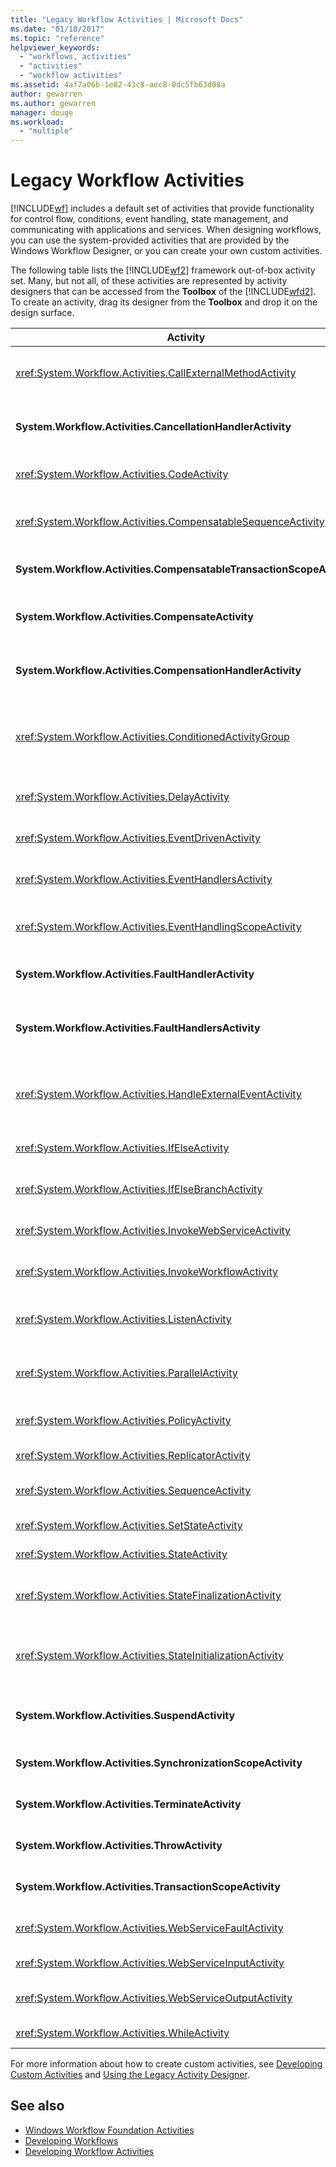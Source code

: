 ```yaml
---
title: "Legacy Workflow Activities | Microsoft Docs"
ms.date: "01/18/2017"
ms.topic: "reference"
helpviewer_keywords: 
  - "workflows, activities"
  - "activities"
  - "workflow activities"
ms.assetid: 4af7a06b-1e82-43c8-aec8-0dc5fb63d08a
author: gewarren
ms.author: gewarren
manager: douge
ms.workload: 
  - "multiple"
---
```

# Legacy Workflow Activities

[!INCLUDE[wf](../workflow-designer/includes/wf_md.md)] includes a default set of activities that provide functionality for control flow, conditions, event handling, state management, and communicating with applications and services. When designing workflows, you can use the system-provided activities that are provided by the Windows Workflow Designer, or you can create your own custom activities.

 The following table lists the [!INCLUDE[wf2](../workflow-designer/includes/wf2_md.md)] framework out-of-box activity set. Many, but not all, of these activities are represented by activity designers that can be accessed from the **Toolbox** of the [!INCLUDE[wfd2](../workflow-designer/includes/wfd2_md.md)]. To create an activity, drag its designer from the **Toolbox** and drop it on the design surface.

|Activity|Description|
|--------------|-----------------|
|<xref:System.Workflow.Activities.CallExternalMethodActivity>|Used with the **HandleExternalEventActivity** activity for input and output communications with a local service. For more information, see [Using the CallExternalMethodActivity Activity](http://go.microsoft.com/fwlink?LinkID=65060).|
|**System.Workflow.Activities.CancellationHandlerActivity**|Used to contain cleanup logic for a composite activity canceled before all the composite activity's children are finished executing. For more information, see [Using the CancellationHandlerActivity Activity](http://go.microsoft.com/fwlink?LinkID=65061).|
|<xref:System.Workflow.Activities.CodeActivity>|Enables you to add Visual Basic or C# code to your workflow. For more information, see [Using the CodeActivity Activity](http://go.microsoft.com/fwlink?LinkID=65062).|
|<xref:System.Workflow.Activities.CompensatableSequenceActivity>|A compensatable version of <xref:System.Workflow.Activities.SequenceActivity>. For more information, see [Using the CompensatableSequenceActivity Activity](http://go.microsoft.com/fwlink?LinkID=65002).|
|**System.Workflow.Activities.CompensatableTransactionScopeActivity**|A compensatable version of **TransactionScopeActivity**. For more information, see [Using the CompensatableTransactionScopeActivity Activity](http://go.microsoft.com/fwlink?LinkID=65063).|
|**System.Workflow.Activities.CompensateActivity**|Enables you to call code to undo or to compensate for operations already performed by the workflow when an error occurs. For more information, see [Using the CompensateActivity Activity](http://go.microsoft.com/fwlink?LinkID=65064).|
|**System.Workflow.Activities.CompensationHandlerActivity**|A wrapper for one or more activities that perform compensation for a completed TransactionScopeActivity activity For more information, see [Using the CompensationHandlerActivity Activity](http://go.microsoft.com/fwlink?LinkID=65065).|
|<xref:System.Workflow.Activities.ConditionedActivityGroup>|Executes child activities based on a condition that applies to the <xref:System.Workflow.Activities.ConditionedActivityGroup> activity itself and based on conditions that apply separately to each child. For more information, see [Using the ConditionedActivityGroup Activity](http://go.microsoft.com/fwlink?LinkID=65066).|
|<xref:System.Workflow.Activities.DelayActivity>|Enables you to build delays in your workflow that are based on a time-out interval. For more information, see [Using the DelayActivity Activity](http://go.microsoft.com/fwlink?LinkID=65067).|
|<xref:System.Workflow.Activities.EventDrivenActivity>|Wraps one or more activities that are executed when a specified event occurs. For more information, see [Using the EventDrivenActivity Activity](http://go.microsoft.com/fwlink?LinkID=65068).|
|<xref:System.Workflow.Activities.EventHandlersActivity>|Provides a framework for associating events with an activity. For more information, see [Using the EventHandlersActivity Activity](http://go.microsoft.com/fwlink?LinkID=65069).|
|<xref:System.Workflow.Activities.EventHandlingScopeActivity>|Executes its main child activity concurrently with an <xref:System.Workflow.Activities.EventHandlersActivity>. For more information, see [Using the EventHandlingScopeActivity Activity](http://go.microsoft.com/fwlink?LinkID=65070).|
|**System.Workflow.Activities.FaultHandlerActivity**|Used to handle an exception of a type that you specify. For more information, see [Using the FaultHandlerActivity Activity](http://go.microsoft.com/fwlink?LinkID=65071).|
|**System.Workflow.Activities.FaultHandlersActivity**|Represents a composite activity that has an ordered list of child activities of type **System.Workflow.Activities.FaultHandlerActivity**. For more information, see [Using the FaultHandlersActivity Activity](http://go.microsoft.com/fwlink?LinkID=65072).|
|<xref:System.Workflow.Activities.HandleExternalEventActivity>|Used in conjunction with the <xref:System.Workflow.Activities.CallExternalMethodActivity> activity for input and output communications with a local service. For more information, see [Using the HandleExternalEventActivity Activity](http://go.microsoft.com/fwlink?LinkID=65073).|
|<xref:System.Workflow.Activities.IfElseActivity>|Tests a condition on each branch and performs activities on the first branch for which the condition equals **true**. For more information, see [Using the IfElseActivity Activity](http://go.microsoft.com/fwlink?LinkID=65074).|
|<xref:System.Workflow.Activities.IfElseBranchActivity>|Represents a branch of an <xref:System.Workflow.Activities.IfElseActivity>. For more information, see [Using the IfElseBranchActivity Activity](http://go.microsoft.com/fwlink?LinkID=65075).|
|<xref:System.Workflow.Activities.InvokeWebServiceActivity>|Enables your workflow to invoke a Web service. For more information, see [Using the InvokeWebServiceActivity Activity](http://go.microsoft.com/fwlink?LinkID=65076).|
|<xref:System.Workflow.Activities.InvokeWorkflowActivity>|Enables your workflow to invoke another workflow. For more information, see [Using the InvokeWorkflowActivity Activity](http://go.microsoft.com/fwlink?LinkID=65077).|
|<xref:System.Workflow.Activities.ListenActivity>|A composite activity that contains only <xref:System.Workflow.Activities.EventDrivenActivity> child activities. For more information, see [Using the ListenActivity Activity](http://go.microsoft.com/fwlink?LinkID=65078).|
|<xref:System.Workflow.Activities.ParallelActivity>|Provides a way to schedule two or more child **SequenceActivity** activity branches for processing at the same time. For more information, see [Using the ParallelActivity Activity](http://go.microsoft.com/fwlink?LinkID=65079).|
|<xref:System.Workflow.Activities.PolicyActivity>|Use to represent a collection of rules. A rule consists of conditions and resulting actions. For more information, see [Using the PolicyActivity Activity](http://go.microsoft.com/fwlink?LinkID=65004).|
|<xref:System.Workflow.Activities.ReplicatorActivity>|Creates multiple instances of a single child activity. For more information, see [Using the ReplicatorActivity Activity](http://go.microsoft.com/fwlink?LinkID=65080).|
|<xref:System.Workflow.Activities.SequenceActivity>|Provides a simple way to link multiple activities together for sequential execution. For more information, see [Using the SequenceActivity Activity](http://go.microsoft.com/fwlink?LinkID=65081).|
|<xref:System.Workflow.Activities.SetStateActivity>|Specifies a transition to a new state. For more information, see [Using the SetStateActivity Activity](http://go.microsoft.com/fwlink?LinkID=65082).|
|<xref:System.Workflow.Activities.StateActivity>|Represents a state in a state machine workflow. For more information, see [Using the StateActivity Activity](http://go.microsoft.com/fwlink?LinkID=65083).|
|<xref:System.Workflow.Activities.StateFinalizationActivity>|Used in a <xref:System.Workflow.Activities.StateActivity> activity as a container for child activities that are executed when leaving the **StateActivity** activity. For more information, see [Using the StateFinalizationActivity Activity](http://go.microsoft.com/fwlink?LinkID=65008).|
|<xref:System.Workflow.Activities.StateInitializationActivity>|Used in a <xref:System.Workflow.Activities.StateActivity> activity as a container for child activities that are executed when entering the **StateActivity** activity. For more information, see [Using the StateInitializationActivity Activity](http://go.microsoft.com/fwlink?LinkID=65006).|
|**System.Workflow.Activities.SuspendActivity**|Suspends the operation of your workflow to enable intervention in the event of some error condition that requires special attention. For more information, see [Using the SuspendActivity Activity](http://go.microsoft.com/fwlink?LinkID=65084).|
|**System.Workflow.Activities.SynchronizationScopeActivity**|Executes contained activities sequentially in a synchronized domain. For more information, see [Using the SynchronizationScopeActivity Activity](http://go.microsoft.com/fwlink?LinkID=65085).|
|**System.Workflow.Activities.TerminateActivity**|Enables you to immediately end the operation of your workflow in the event of an error condition. For more information, see [Using the TerminateActivity Activity](http://go.microsoft.com/fwlink?LinkID=65086).|
|**System.Workflow.Activities.ThrowActivity**|Enables you to capture business exceptions thrown as part of the process metadata for a workflow. For more information, see [Using the ThrowActivity Activity](http://go.microsoft.com/fwlink?LinkID=65087).|
|**System.Workflow.Activities.TransactionScopeActivity**|Provides a framework for transactions and exception handling. For more information, see [Using the TransactionScopeActivity Activity](http://go.microsoft.com/fwlink?LinkID=65088).|
|<xref:System.Workflow.Activities.WebServiceFaultActivity>|Enables you to model the occurrence of a Web service fault. For more information, see [Using the WebServiceFaultActivity Activity](http://go.microsoft.com/fwlink?LinkID=65089).|
|<xref:System.Workflow.Activities.WebServiceInputActivity>|Receives data from a Web service. For more information, see [Using the WebServiceInputActivity Activity](http://go.microsoft.com/fwlink?LinkID=65090).|
|<xref:System.Workflow.Activities.WebServiceOutputActivity>|Responds to a Web service request made to a workflow. For more information, see [Using the WebServiceOutputActivity Activity](http://go.microsoft.com/fwlink?LinkID=65092).|
|<xref:System.Workflow.Activities.WhileActivity>|Enables your workflow to loop until a condition is met. For more information, see [Using the WhileActivity Activity](http://go.microsoft.com/fwlink?LinkID=65091).|

 For more information about how to create custom activities, see [Developing Custom Activities](http://go.microsoft.com/fwlink?LinkID=65023) and [Using the Legacy Activity Designer](../workflow-designer/using-the-legacy-activity-designer.md).

## See also

- [Windows Workflow Foundation Activities](http://go.microsoft.com/fwlink?LinkID=65005)
- [Developing Workflows](http://go.microsoft.com/fwlink?LinkID=65010)
- [Developing Workflow Activities](http://go.microsoft.com/fwlink?LinkID=65023)